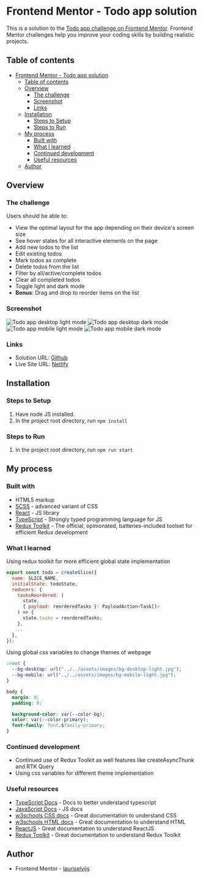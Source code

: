 # Frontend Mentor - Todo app solution

This is a solution to the [Todo app challenge on Frontend Mentor](https://www.frontendmentor.io/challenges/todo-app-Su1_KokOW). Frontend Mentor challenges help you improve your coding skills by building realistic projects.

## Table of contents

- [Frontend Mentor - Todo app solution](#frontend-mentor---todo-app-solution)
  - [Table of contents](#table-of-contents)
  - [Overview](#overview)
    - [The challenge](#the-challenge)
    - [Screenshot](#screenshot)
    - [Links](#links)
  - [Installation](#installation)
    - [Steps to Setup](#steps-to-setup)
    - [Steps to Run](#steps-to-run)
  - [My process](#my-process)
    - [Built with](#built-with)
    - [What I learned](#what-i-learned)
    - [Continued development](#continued-development)
    - [Useful resources](#useful-resources)
  - [Author](#author)

## Overview

### The challenge

Users should be able to:

- View the optimal layout for the app depending on their device's screen size
- See hover states for all interactive elements on the page
- Add new todos to the list
- Edit existing todos
- Mark todos as complete
- Delete todos from the list
- Filter by all/active/complete todos
- Clear all completed todos
- Toggle light and dark mode
- **Bonus**: Drag and drop to reorder items on the list

### Screenshot

![Todo app desktop light mode](https://user-images.githubusercontent.com/85683069/189924476-3e090ea7-5771-46f1-ada5-2a04933635c9.png)
![Todo app desktop dark mode](https://user-images.githubusercontent.com/85683069/189924474-06664384-23ce-43a1-b28b-dd7414b3ff72.png)
![Todo app mobile light mode](https://user-images.githubusercontent.com/85683069/189924471-f537f898-028e-41dc-9726-6e0b7b751ec2.png)
![Todo app mobile dark mode](https://user-images.githubusercontent.com/85683069/189924462-523718f5-2746-460e-86e1-46fc6111b303.png)

### Links

- Solution URL: [Github](https://github.com/lauriselvijs/todo-app)
- Live Site URL: [Netlify](https://81fd79-todo-app.netlify.app/)

## Installation

### Steps to Setup

1. Have node JS installed.
2. In the project root directory, run <code>npm install</code>

### Steps to Run

1. In the project root directory, run <code>npm run start</code>

## My process

### Built with

- HTML5 markup
- [SCSS](https://sass-lang.com/) - advanced variant of CSS
- [React](https://reactjs.org/) - JS library
- [TypeScript](https://www.typescriptlang.org/) - Strongly typed programming language for JS
- [Redux Toolkit](https://redux-toolkit.js.org/) - The official, opinionated, batteries-included toolset for efficient Redux development

### What I learned

Using redux toolkit for more efficient global state implementation

```js
export const todo = createSlice({
  name: SLICE_NAME,
  initialState: todoState,
  reducers: {
    tasksReordered: (
      state,
      { payload: reorderedTasks }: PayloadAction<Task[]>
    ) => {
      state.tasks = reorderedTasks;
    },
   ...
  },
});
```

Using global css variables to change themes of webpage

```css
:root {
  --bg-desktop: url("../../assets/images/bg-desktop-light.jpg");
  --bg-mobile: url("../../assets/images/bg-mobile-light.jpg");
}

body {
  margin: 0;
  padding: 0;

  background-color: var(--color-bg);
  color: var(--color-primary);
  font-family: font.$family-primary;
}
```

### Continued development

- Continued use of Redux Toolkit as well features like createAsyncThunk and RTK Query
- Using css variables for different theme implementation

### Useful resources

- [TypeScript Docs](https://www.typescriptlang.org/docs/) - Docs to better understand typescript
- [JavaScript Docs](https://developer.mozilla.org/en-US/docs/Web/JavaScript) - JS docs
- [w3schools CSS docs](https://www.w3schools.com/css/default.asp) - Great documentation to understand CSS
- [w3schools HTML docs](https://www.w3schools.com/html/default.asp) - Great documentation to understand HTML
- [ReactJS](https://reactjs.org/docs/getting-started.html) - Great documentation to understand ReactJS
- [Redux Toolkit](https://redux-toolkit.js.org/usage/usage-guide) - Great documentation to understand Redux Toolkit

## Author

- Frontend Mentor - [lauriselvijs](https://www.frontendmentor.io/profile/lauriselvijs)
